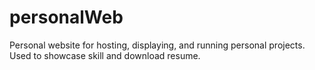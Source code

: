 # personalWeb
Personal website for hosting, displaying, and running personal projects. Used to showcase skill and download resume.
